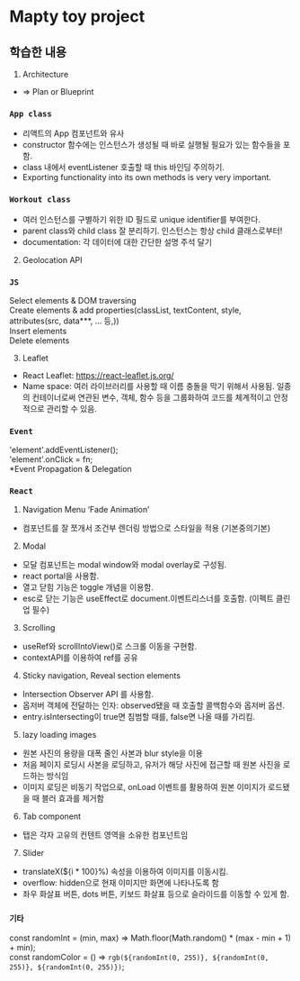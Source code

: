# Mapty toy project

## 학습한 내용

1.  Architecture

- => Plan or Blueprint

### `App class`

- 리액트의 App 컴포넌트와 유사
- constructor 함수에는 인스턴스가 생성될 때 바로 실행될 필요가 있는 함수들을 포함.
- class 내에서 eventListener 호출할 때 this 바인딩 주의하기.
- Exporting functionality into its own methods is very very important.

### `Workout class`

- 여러 인스턴스를 구별하기 위한 ID 필드로 unique identifier를 부여한다.
- parent class와 child class 잘 분리하기. 인스턴스는 항상 child 클래스로부터!
- documentation: 각 데이터에 대한 간단한 설명 주석 달기

2. Geolocation API

### `JS`

Select elements & DOM traversing\
Create elements & add properties(classList, textContent, style, attributes(src, data\*\*\*, … 등,))\
Insert elements\
Delete elements

3. Leaflet

- React Leaflet: https://react-leaflet.js.org/
- Name space: 여러 라이브러리를 사용할 때 이름 충돌을 막기 위해서 사용됨. 일종의 컨테이너로써 연관된 변수, 객체, 함수 등을 그룹화하여 코드를 체계적이고 안정적으로 관리할 수 있음.

### `Event`

'element'.addEventListener();\
'element'.onClick = fn;\
\*Event Propagation & Delegation

### `React`

1. Navigation Menu ‘Fade Animation’

- 컴포넌트를 잘 쪼개서 조건부 렌더링 방법으로 스타일을 적용 (기본중의기본)

2. Modal

- 모달 컴포넌트는 modal window와 modal overlay로 구성됨.
- react portal을 사용함.
- 열고 닫힘 기능은 toggle 개념을 이용함.
- esc로 닫는 기능은 useEffect로 document.이벤트리스너를 호출함. (이펙트 클린업 필수)

3. Scrolling

- useRef와 scrollIntoView()로 스크롤 이동을 구현함.
- contextAPI를 이용하여 ref를 공유

4. Sticky navigation, Reveal section elements

- Intersection Observer API 를 사용함.
- 옵저버 객체에 전달하는 인자: observed됐을 때 호출할 콜백함수와 옵저버 옵션.
- entry.isIntersecting이 true면 침범할 때를, false면 나올 때를 가리킴.

5.  lazy loading images

- 원본 사진의 용량을 대폭 줄인 사본과 blur style을 이용
- 처음 페이지 로딩시 사본을 로딩하고, 유저가 해당 사진에 접근할 때 원본 사진을 로드하는 방식임
- 이미지 로딩은 비동기 작업으로, onLoad 이벤트를 활용하여 원본 이미지가 로드됐을 때 블러 효과를 제거함

6. Tab component

- 탭은 각자 고유의 컨텐트 영역을 소유한 컴포넌트임

7. Slider

- translateX(${i \* 100}%) 속성을 이용하여 이미지를 이동시킴.
- overflow: hidden으로 현재 이미지만 화면에 나타나도록 함
- 좌우 화살표 버튼, dots 버튼, 키보드 화살표 등으로 슬라이드를 이동할 수 있게 함.

### `기타`

const randomInt = (min, max) => Math.floor(Math.random() \* (max - min + 1) + min);\
const randomColor = () => `rgb(${randomInt(0, 255)}, ${randomInt(0, 255)}, ${randomInt(0, 255)})`;
